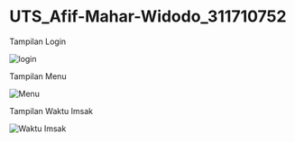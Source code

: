 # UTS_Afif-Mahar-Widodo_311710752

Tampilan Login

![login](https://user-images.githubusercontent.com/50304660/81474558-82df9e00-9230-11ea-8a43-faace4a22044.PNG)


Tampilan Menu

![Menu](https://user-images.githubusercontent.com/50304660/81474559-83783480-9230-11ea-8a75-060d60e2e15a.PNG)


Tampilan Waktu Imsak

![Waktu Imsak](https://user-images.githubusercontent.com/50304660/81474557-807d4400-9230-11ea-9a23-d86638516485.PNG)


